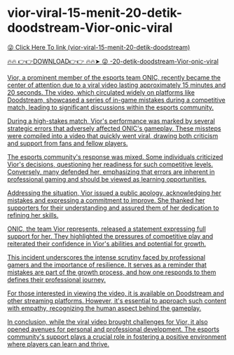 # vior-viral-15-menit-20-detik-doodstream-Vior-onic-viral

<a href="https://fifa55ballz.com/viorviral9"> 😜 Click Here To link (vior-viral-15-menit-20-detik-doodstream)

🔥🔥 👉👉DOWNLOAD👉👉 🔥🔥➤  <a href="https://fifa55ballz.com/viorviral9"> 😜 -20-detik-doodstream-Vior-onic-viral

Vior, a prominent member of the esports team ONIC, recently became the center of attention due to a viral video lasting approximately 15 minutes and 20 seconds. The video, which circulated widely on platforms like Doodstream, showcased a series of in-game mistakes during a competitive match, leading to significant discussions within the esports community.

During a high-stakes match, Vior's performance was marked by several strategic errors that adversely affected ONIC's gameplay. These missteps were compiled into a video that quickly went viral, drawing both criticism and support from fans and fellow players.

The esports community's response was mixed. Some individuals criticized Vior's decisions, questioning her readiness for such competitive levels. Conversely, many defended her, emphasizing that errors are inherent in professional gaming and should be viewed as learning opportunities.

Addressing the situation, Vior issued a public apology, acknowledging her mistakes and expressing a commitment to improve. She thanked her supporters for their understanding and assured them of her dedication to refining her skills.

ONIC, the team Vior represents, released a statement expressing full support for her. They highlighted the pressures of competitive play and reiterated their confidence in Vior's abilities and potential for growth.

This incident underscores the intense scrutiny faced by professional gamers and the importance of resilience. It serves as a reminder that mistakes are part of the growth process, and how one responds to them defines their professional journey.

For those interested in viewing the video, it is available on Doodstream and other streaming platforms. However, it's essential to approach such content with empathy, recognizing the human aspect behind the gameplay.

In conclusion, while the viral video brought challenges for Vior, it also opened avenues for personal and professional development. The esports community's support plays a crucial role in fostering a positive environment where players can learn and thrive.



